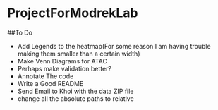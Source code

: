 # ProjectForModrekLab


##To Do 
- Add Legends to the heatmap(For some reason I am having trouble making them smaller than a certain width)
- Make Venn Diagrams for ATAC
- Perhaps make validation better?
- Annotate The code
- Write a Good README
- Send Email to Khoi with the data ZIP file
- change all the absolute paths to relative
